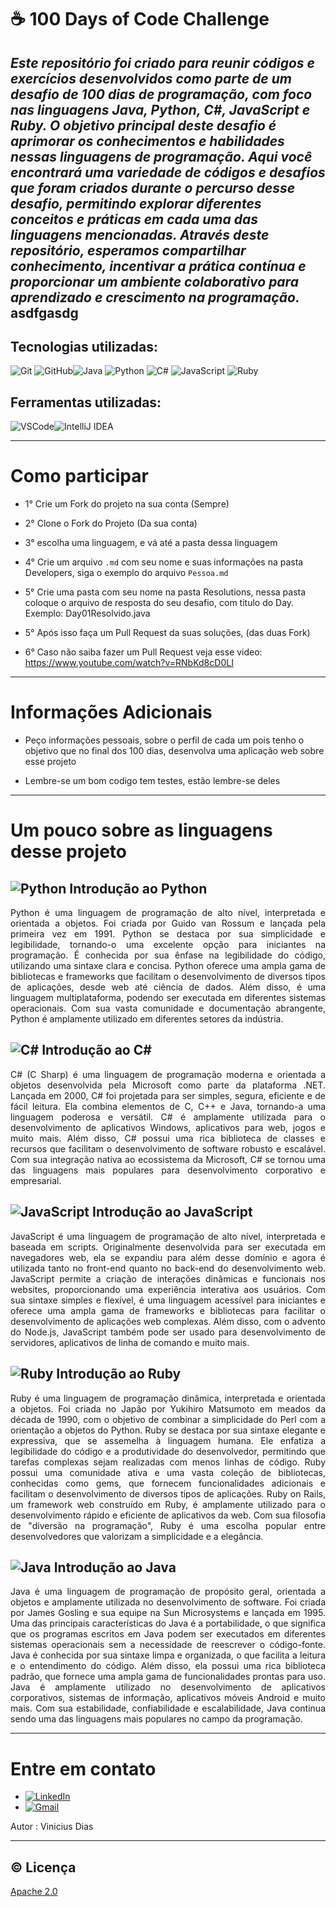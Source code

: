 # ☕ 100 Days of Code Challenge 

*Este repositório foi criado para reunir códigos e exercícios desenvolvidos como parte de um desafio de 100 dias de programação, com foco nas linguagens Java, Python, C#, JavaScript e Ruby. O objetivo principal deste desafio é aprimorar os conhecimentos e habilidades nessas linguagens de programação. Aqui você encontrará uma variedade de códigos e desafios que foram criados durante o percurso desse desafio, permitindo explorar diferentes conceitos e práticas em cada uma das linguagens mencionadas. Através deste repositório, esperamos compartilhar conhecimento, incentivar a prática contínua e proporcionar um ambiente colaborativo para aprendizado e crescimento na programação.*
asdfgasdg
---













## Tecnologias utilizadas:

<img src="https://img.icons8.com/color/48/000000/git.png" alt="Git">  <img src="https://img.icons8.com/material-rounded/48/000000/github.png" alt="GitHub"><img src="https://img.icons8.com/color/48/000000/java-coffee-cup-logo--v1.png" alt="Java"> <img src="https://img.icons8.com/color/48/000000/python.png" alt="Python"> <img src="https://img.icons8.com/color/48/000000/c-sharp-logo.png" alt="C#"> <img src="https://img.icons8.com/color/48/000000/javascript.png" alt="JavaScript"> <img src="https://img.icons8.com/color/48/000000/ruby-programming-language.png" alt="Ruby">







## Ferramentas utilizadas:
<img src="https://img.icons8.com/fluent/48/000000/visual-studio-code-2019.png" alt="VSCode"><img src="https://img.icons8.com/color/48/000000/intellij-idea.png" alt="IntelliJ IDEA">



---
# Como participar 

- 1° Crie um Fork do projeto na sua conta (Sempre)


- 2° Clone o Fork do Projeto (Da sua conta)

- 3° escolha uma linguagem, e vá até a pasta dessa linguagem


- 4° Crie um arquivo `.md` com seu nome e suas informações na pasta Developers, siga o exemplo do arquivo `Pessoa.md` 



- 5° Crie uma pasta com seu nome na pasta Resolutions, nessa pasta coloque o arquivo de resposta do seu desafio, com titulo do Day.    Exemplo: Day01Resolvido.java


- 5° Após isso faça um Pull Request da suas soluções, (das duas Fork) 


- 6° Caso não saiba fazer um Pull Request veja esse video: https://www.youtube.com/watch?v=RNbKd8cD0LI


---
# Informações Adicionais

- Peço informações pessoais, sobre o perfil de cada um pois tenho o objetivo que no final dos 100 dias, desenvolva uma aplicação web sobre esse projeto


- Lembre-se um bom codigo tem testes, estão lembre-se deles

---
# Um pouco sobre as linguagens desse projeto 

## ![Python](https://img.icons8.com/color/32/000000/python.png) Introdução ao Python
<p align="justify"> 
Python é uma linguagem de programação de alto nível, interpretada e orientada a objetos. Foi criada por Guido van Rossum e lançada pela primeira vez em 1991. Python se destaca por sua simplicidade e legibilidade, tornando-o uma excelente opção para iniciantes na programação. É conhecida por sua ênfase na legibilidade do código, utilizando uma sintaxe clara e concisa. Python oferece uma ampla gama de bibliotecas e frameworks que facilitam o desenvolvimento de diversos tipos de aplicações, desde web até ciência de dados. Além disso, é uma linguagem multiplataforma, podendo ser executada em diferentes sistemas operacionais. Com sua vasta comunidade e documentação abrangente, Python é amplamente utilizado em diferentes setores da indústria.
</p>  

## ![C#](https://img.icons8.com/color/32/000000/c-sharp-logo.png) Introdução ao C#
<p align="justify"> 
C# (C Sharp) é uma linguagem de programação moderna e orientada a objetos desenvolvida pela Microsoft como parte da plataforma .NET. Lançada em 2000, C# foi projetada para ser simples, segura, eficiente e de fácil leitura. Ela combina elementos de C, C++ e Java, tornando-a uma linguagem poderosa e versátil. C# é amplamente utilizada para o desenvolvimento de aplicativos Windows, aplicativos para web, jogos e muito mais. Além disso, C# possui uma rica biblioteca de classes e recursos que facilitam o desenvolvimento de software robusto e escalável. Com sua integração nativa ao ecossistema da Microsoft, C# se tornou uma das linguagens mais populares para desenvolvimento corporativo e empresarial.
</p>  

## ![JavaScript](https://img.icons8.com/color/32/000000/javascript.png) Introdução ao JavaScript 
<p align="justify"> 
JavaScript é uma linguagem de programação de alto nível, interpretada e baseada em scripts. Originalmente desenvolvida para ser executada em navegadores web, ela se expandiu para além desse domínio e agora é utilizada tanto no front-end quanto no back-end do desenvolvimento web. JavaScript permite a criação de interações dinâmicas e funcionais nos websites, proporcionando uma experiência interativa aos usuários. Com sua sintaxe simples e flexível, é uma linguagem acessível para iniciantes e oferece uma ampla gama de frameworks e bibliotecas para facilitar o desenvolvimento de aplicações web complexas. Além disso, com o advento do Node.js, JavaScript também pode ser usado para desenvolvimento de servidores, aplicativos de linha de comando e muito mais.
</p>  

## <img src="https://img.icons8.com/color/32/000000/ruby-programming-language.png" alt="Ruby"> Introdução ao Ruby
<p align="justify"> 
Ruby é uma linguagem de programação dinâmica, interpretada e orientada a objetos. Foi criada no Japão por Yukihiro Matsumoto em meados da década de 1990, com o objetivo de combinar a simplicidade do Perl com a orientação a objetos do Python. Ruby se destaca por sua sintaxe elegante e expressiva, que se assemelha à linguagem humana. Ele enfatiza a legibilidade do código e a produtividade do desenvolvedor, permitindo que tarefas complexas sejam realizadas com menos linhas de código. Ruby possui uma comunidade ativa e uma vasta coleção de bibliotecas, conhecidas como gems, que fornecem funcionalidades adicionais e facilitam o desenvolvimento de diversos tipos de aplicações. Ruby on Rails, um framework web construído em Ruby, é amplamente utilizado para o desenvolvimento rápido e eficiente de aplicativos da web. Com sua filosofia de "diversão na programação", Ruby é uma escolha popular entre desenvolvedores que valorizam a simplicidade e a elegância.
</p>  

## ![Java](https://img.icons8.com/color/32/000000/java-coffee-cup-logo--v1.png) Introdução ao Java
<p align="justify"> 
Java é uma linguagem de programação de propósito geral, orientada a objetos e amplamente utilizada no desenvolvimento de software. Foi criada por James Gosling e sua equipe na Sun Microsystems e lançada em 1995. Uma das principais características do Java é a portabilidade, o que significa que os programas escritos em Java podem ser executados em diferentes sistemas operacionais sem a necessidade de reescrever o código-fonte. Java é conhecida por sua sintaxe limpa e organizada, o que facilita a leitura e o entendimento do código. Além disso, ela possui uma rica biblioteca padrão, que fornece uma ampla gama de funcionalidades prontas para uso. Java é amplamente utilizado no desenvolvimento de aplicativos corporativos, sistemas de informação, aplicativos móveis Android e muito mais. Com sua estabilidade, confiabilidade e escalabilidade, Java continua sendo uma das linguagens mais populares no campo da programação.
</p>

---

# Entre em contato

- [![LinkedIn](https://img.shields.io/badge/-LinkedIn-blue?style=flat-square&logo=Linkedin&logoColor=white&link=https://www.linkedin.com/in/pedro-vinicius-8472351b7/)](https://www.linkedin.com/in/pedro-vinicius-8472351b7/)
- <a href="mailto:pedrorochadias1001@gmail.com">
  <img src="https://img.shields.io/badge/-Gmail-D14836?style=flat-square&logo=Gmail&logoColor=white" alt="Gmail">
  </a>

 Autor : Vinicius Dias

---

## ©️ Licença

[Apache 2.0](https://choosealicense.com/licenses/apache-2.0/)  

